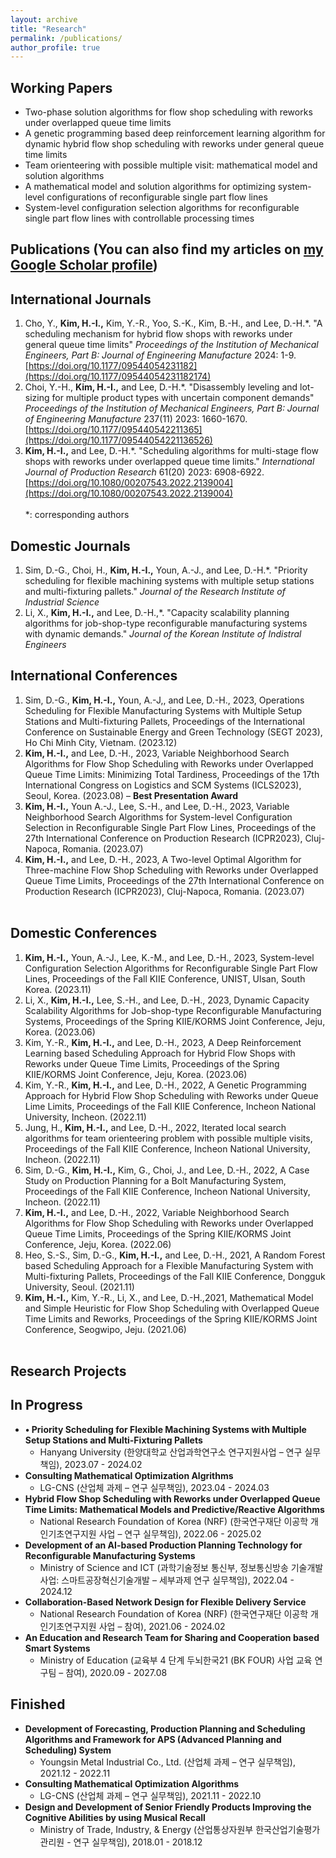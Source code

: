 ```yaml
---
layout: archive
title: "Research"
permalink: /publications/
author_profile: true
---
```

## **Working Papers**
- Two-phase solution algorithms for flow shop scheduling with reworks under overlapped queue time limits
- A genetic programming based deep reinforcement learning algorithm for dynamic hybrid flow shop scheduling with reworks under general queue time limits
- Team orienteering with possible multiple visit: mathematical model and solution algorithms
- A mathematical model and solution algorithms for optimizing system-level configurations of reconfigurable single part flow lines
- System-level configuration selection algorithms for reconfigurable single part flow lines with controllable processing times

## **Publications**  (You can also find my articles on [my Google Scholar profile](https://scholar.google.com/citations?user=6ISLA88AAAAJ&hl=en))
## **International Journals**
1. Cho, Y., **Kim, H.-I.,** Kim, Y.-R., Yoo, S.-K., Kim, B.-H., and Lee, D.-H.\*. "A scheduling mechanism for hybrid flow shops with reworks under general queue time limits" _Proceedings of the Institution of Mechanical Engineers, Part B: Journal of Engineering Manufacture_ 2024: 1-9. [https://doi.org/10.1177/09544054231182](https://doi.org/10.1177/09544054231182174)
1. Choi, Y.-H., **Kim, H.-I.,** and Lee, D.-H.\*. "Disassembly leveling and lot-sizing for multiple product types with uncertain component demands" _Proceedings of the Institution of Mechanical Engineers, Part B: Journal of Engineering Manufacture_ 237(11) 2023: 1660-1670. [https://doi.org/10.1177/095440542211365](https://doi.org/10.1177/09544054221136526)
1. **Kim, H.-I.,** and Lee, D.-H.\*. "Scheduling algorithms for multi-stage flow shops with reworks under overlapped queue time limits." _International Journal of Production Research_ 61(20) 2023: 6908-6922. [https://doi.org/10.1080/00207543.2022.2139004](https://doi.org/10.1080/00207543.2022.2139004)<br /><br />
*: corresponding authors

## **Domestic Journals**
1. Sim, D.-G., Choi, H., **Kim, H.-I.,** Youn, A.-J., and Lee, D.-H.\*. "Priority scheduling for flexible machining systems with multiple setup stations and multi-fixturing pallets." _Journal of the Research Institute of Industrial Science_
1. Li, X., **Kim, H.-I.,** and Lee, D.-H.,\*. "Capacity scalability planning algorithms for job-shop-type reconfigurable manufacturing systems with dynamic demands." _Journal of the Korean Institute of Indistral Engineers_

## **International Conferences**
1. Sim, D.-G., **Kim, H.-I.,** Youn, A.-J,, and Lee, D.-H., 2023, Operations Scheduling for Flexible Manufacturing Systems with Multiple Setup Stations and Multi-fixturing Pallets, Proceedings of the International Conference on Sustainable Energy and Green Technology (SEGT 2023), Ho Chi Minh City, Vietnam. (2023.12)
1. **Kim, H.-I.,** and Lee, D.-H., 2023, Variable Neighborhood Search Algorithms for Flow Shop Scheduling with Reworks under Overlapped Queue Time Limits: Minimizing Total Tardiness, Proceedings of the 17th International Congress on Logistics and SCM Systems (ICLS2023), Seoul, Korea. (2023.08) – **Best Presentation Award**
1. **Kim, H.-I.,** Youn A.-J., Lee, S.-H., and Lee, D.-H., 2023, Variable Neighborhood Search Algorithms for System-level Configuration Selection in Reconfigurable Single Part Flow Lines, Proceedings of the 27th International Conference on Production Research (ICPR2023), Cluj-Napoca, Romania. (2023.07)
1. **Kim, H.-I.,** and Lee, D.-H., 2023, A Two-level Optimal Algorithm for Three-machine Flow Shop Scheduling with Reworks under Overlapped Queue Time Limits, Proceedings of the 27th International Conference on Production Research (ICPR2023), Cluj-Napoca, Romania. (2023.07)<br /><br />

## **Domestic Conferences**
1. **Kim, H.-I.,** Youn, A.-J., Lee, K.-M., and Lee, D.-H., 2023, System-level Configuration Selection Algorithms for Reconfigurable Single Part Flow Lines, Proceedings of the Fall KIIE Conference, UNIST, Ulsan, South Korea. (2023.11)
1. Li, X., **Kim, H.-I.,** Lee, S.-H., and Lee, D.-H., 2023, Dynamic Capacity Scalability Algorithms for Job-shop-type Reconfigurable Manufacturing Systems, Proceedings of the Spring KIIE/KORMS Joint Conference, Jeju, Korea. (2023.06)
1. Kim, Y.-R., **Kim, H.-I.,** and Lee, D.-H., 2023, A Deep Reinforcement Learning based Scheduling Approach for Hybrid Flow Shops with Reworks under Queue Time Limits, Proceedings of the Spring KIIE/KORMS Joint Conference, Jeju, Korea. (2023.06)
1. Kim, Y.-R., **Kim, H.-I.,** and Lee, D.-H., 2022, A Genetic Programming Approach for Hybrid Flow Shop Scheduling with Reworks under Queue Lime Limits, Proceedings of the Fall KIIE Conference, Incheon National University, Incheon. (2022.11)
1. Jung, H., **Kim, H.-I.,** and Lee, D.-H., 2022, Iterated local search algorithms for team orienteering problem with possible multiple visits, Proceedings of the Fall KIIE Conference, Incheon National University, Incheon. (2022.11)
1. Sim, D.-G., **Kim, H.-I.,** Kim, G., Choi, J., and Lee, D.-H., 2022, A Case Study on Production Planning for a Bolt Manufacturing System, Proceedings of the Fall KIIE Conference, Incheon National University, Incheon. (2022.11)
1. **Kim, H.-I.,** and Lee, D.-H., 2022, Variable Neighborhood Search Algorithms for Flow Shop Scheduling with Reworks under Overlapped Queue Time Limits, Proceedings of the Spring KIIE/KORMS Joint Conference, Jeju, Korea. (2022.06)
1. Heo, S.-S., Sim, D.-G., **Kim, H.-I.,** and Lee, D.-H., 2021, A Random Forest based Scheduling Approach for a Flexible Manufacturing System with Multi-fixturing Pallets, Proceedings of the Fall KIIE Conference, Dongguk University, Seoul. (2021.11)
1. **Kim, H.-I.,** Kim, Y.-R., Li, X., and Lee, D.-H.,2021, Mathematical Model and Simple Heuristic for Flow Shop Scheduling with Overlapped Queue Time Limits and Reworks, Proceedings of the Spring KIIE/KORMS Joint Conference, Seogwipo, Jeju. (2021.06)<br /><br />

## **Research Projects**
## **In Progress**
- **•	Priority Scheduling for Flexible Machining Systems with Multiple Setup Stations and Multi-Fixturing Pallets**
  - Hanyang University (한양대학교 산업과학연구소 연구지원사업 – 연구 실무책임), 2023.07 - 2024.02
- **Consulting Mathematical Optimization Algrithms**
  - LG-CNS (산업체 과제 – 연구 실무책임), 2023.04 - 2024.03
- **Hybrid Flow Shop Scheduling with Reworks under Overlapped Queue Time Limits: Mathematical Models and Predictive/Reactive Algorithms**
  - National Research Foundation of Korea (NRF) (한국연구재단 이공학 개인기초연구지원 사업 – 연구 실무책임), 2022.06 - 2025.02
- **Development of an AI-based Production Planning Technology for Reconfigurable Manufacturing Systems**
  - Ministry of Science and ICT (과학기술정보 통신부, 정보통신방송 기술개발사업: 스마트공장혁신기술개발  – 세부과제 연구 실무책임), 2022.04 - 2024.12
- **Collaboration-Based Network Design for Flexible Delivery Service**
  - National Research Foundation of Korea (NRF) (한국연구재단 이공학 개인기초연구지원 사업 – 참여), 2021.06 - 2024.02
- **An Education and Research Team for Sharing and Cooperation based Smart Systems**
  - Ministry of Education (교육부 4 단계 두뇌한국21 (BK FOUR) 사업 교육 연구팀 – 참여), 2020.09 - 2027.08

## **Finished**
- **Development of Forecasting, Production Planning and Scheduling Algorithms and Framework for APS (Advanced Planning and Scheduling) System**
  - Youngsin Metal Industrial Co., Ltd. (산업체 과제 – 연구 실무책임), 2021.12 - 2022.11
- **Consulting Mathematical Optimization Algorithms**
  - LG-CNS (산업체 과제 – 연구 실무책임), 2021.11 - 2022.10
- **Design and Development of Senior Friendly Products Improving the Cognitive Abilities by using Musical Recall**
  - Ministry of Trade, Industry, & Energy (산업통상자원부 한국산업기술평가관리원 - 연구 실무책임), 2018.01 - 2018.12
